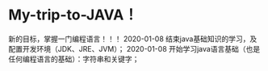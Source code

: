# My-trip-to-JAVA！
新的目标，掌握一门编程语言！！！
2020-01-08 结束java基础知识的学习，及配置开发环境（JDK、JRE、JVM）；
2020-01-08 开始学习java语言基础（也是任何编程语言的基础）：字符串和关键字；
